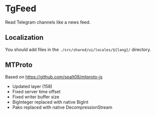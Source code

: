 # TgFeed
Read Telegram channels like a news feed.

## Localization
You should add files in the `./src/shared/ui/locales/${lang}/` directory.

## MTProto
Based on https://github.com/spalt08/mtproto-js
- Updated layer (158)
- Fixed server time offset
- Fixed writer buffer size
- BigInteger replaced with native BigInt
- Pako replaced with native DecompressionStream
